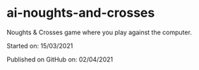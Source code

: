 # ai-noughts-and-crosses
Noughts & Crosses game where you play against the computer.

Started on: 15/03/2021

Published on GitHub on: 02/04/2021

